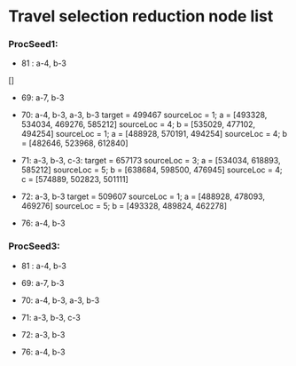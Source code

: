 # Travel selection reduction node list


### ProcSeed1:
- 81 : a-4, b-3

[]
- 69: a-7, b-3

- 70: a-4, b-3, a-3, b-3
target = 499467
sourceLoc = 1; a = [493328, 534034, 469276, 585212]
sourceLoc = 4; b = [535029, 477102, 494254]
sourceLoc = 1; a = [488928, 570191, 494254]
sourceLoc = 4; b = [482646, 523968, 612840]

- 71: a-3, b-3, c-3:
target = 657173
sourceLoc = 3; a = [534034, 618893, 585212]
sourceLoc = 5; b = [638684, 598500, 476945]
sourceLoc = 4; c = [574889, 502823, 501111]

- 72: a-3, b-3
target = 509607
sourceLoc = 1; a = [488928, 478093, 469276]
sourceLoc = 5; b = [493328, 489824, 462278]

- 76: a-4, b-3


### ProcSeed3:
- 81 : a-4, b-3

- 69: a-7, b-3

- 70: a-4, b-3, a-3, b-3

- 71: a-3, b-3, c-3

- 72: a-3, b-3

- 76: a-4, b-3

